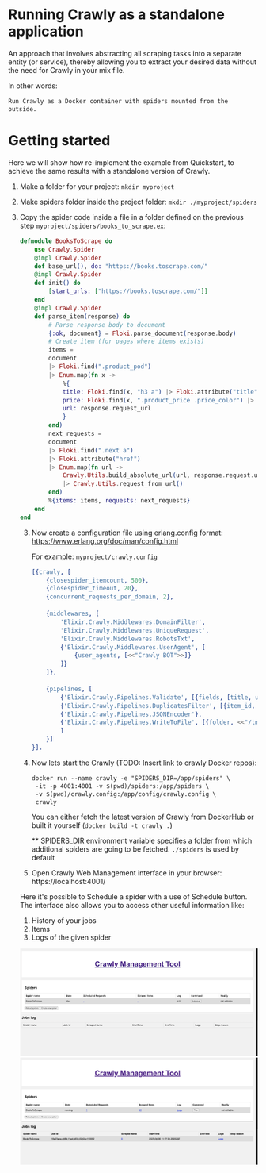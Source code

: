 # Running Crawly as a standalone application

An approach that involves abstracting all scraping tasks into a separate entity (or service), thereby allowing you to extract your desired data without the need for Crawly in your mix file.

In other words:
```
Run Crawly as a Docker container with spiders mounted from the outside.
```

# Getting started

Here we will show how re-implement the example from Quickstart, to achieve the same results with a standalone version of Crawly.

 1. Make a folder for your project: `mkdir myproject`
 2. Make spiders folder inside the project folder: `mkdir ./myproject/spiders`
 3. Copy the spider code inside a file in a folder defined on the previous step `myproject/spiders/books_to_scrape.ex`:
    ``` elixir
    defmodule BooksToScrape do
        use Crawly.Spider
        @impl Crawly.Spider
        def base_url(), do: "https://books.toscrape.com/"
        @impl Crawly.Spider
        def init() do
            [start_urls: ["https://books.toscrape.com/"]]
        end
        @impl Crawly.Spider
        def parse_item(response) do
            # Parse response body to document
            {:ok, document} = Floki.parse_document(response.body)
            # Create item (for pages where items exists)
            items =
            document
            |> Floki.find(".product_pod")
            |> Enum.map(fn x ->
                %{
                title: Floki.find(x, "h3 a") |> Floki.attribute("title") |> Floki.text(),
                price: Floki.find(x, ".product_price .price_color") |> Floki.text(),
                url: response.request_url
                }
            end)
            next_requests =
            document
            |> Floki.find(".next a")
            |> Floki.attribute("href")
            |> Enum.map(fn url ->
                Crawly.Utils.build_absolute_url(url, response.request.url)
                |> Crawly.Utils.request_from_url()
            end)
            %{items: items, requests: next_requests}
        end
    end
    ```
    3. Now create a configuration file using erlang.config format:
    https://www.erlang.org/doc/man/config.html

        For example: `myproject/crawly.config`
        ``` erlang
        [{crawly, [
            {closespider_itemcount, 500},
            {closespider_timeout, 20},
            {concurrent_requests_per_domain, 2},

            {middlewares, [
                'Elixir.Crawly.Middlewares.DomainFilter',
                'Elixir.Crawly.Middlewares.UniqueRequest',
                'Elixir.Crawly.Middlewares.RobotsTxt',
                {'Elixir.Crawly.Middlewares.UserAgent', [
                    {user_agents, [<<"Crawly BOT">>]}
                ]}
            ]},

            {pipelines, [
                {'Elixir.Crawly.Pipelines.Validate', [{fields, [title, url]}]},
                {'Elixir.Crawly.Pipelines.DuplicatesFilter', [{item_id, title}]},
                {'Elixir.Crawly.Pipelines.JSONEncoder'},
                {'Elixir.Crawly.Pipelines.WriteToFile', [{folder, <<"/tmp">>}, {extension, <<"jl">>}]}
                ]
            }]
        }].
        ```

    4. Now lets start the Crawly (TODO: Insert link to crawly Docker repos):
        ```
        docker run --name crawly -e "SPIDERS_DIR=/app/spiders" \
         -it -p 4001:4001 -v $(pwd)/spiders:/app/spiders \
         -v $(pwd)/crawly.config:/app/config/crawly.config \
         crawly
        ```

        You can either fetch the latest version of Crawly from DockerHub or built it yourself (`docker build -t crawly .`)

        ** SPIDERS_DIR environment variable specifies a folder from which additional spiders are going to be fetched. `./spiders` is used by default

    5. Open Crawly Web Management interface in your browser: https://localhost:4001/

    Here it's possible to Schedule a spider with a use of Schedule button. The interface also allows you to access other useful information like:
    1. History of your jobs
    2. Items
    3. Logs of the given spider

    ![Crawly Management](./assets/management_ui.png)
    ![Crawly Management](./assets/management_ui2.png)



